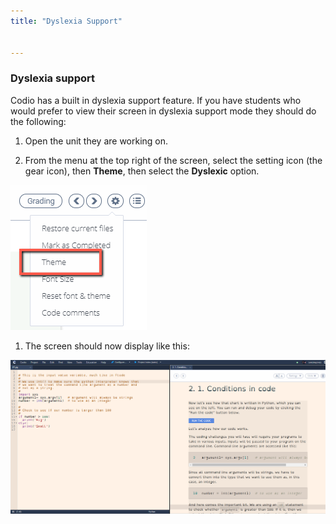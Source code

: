 ```yaml
---
title: "Dyslexia Support"


---
```


### Dyslexia support

Codio has a built in dyslexia support feature. If you have students who would prefer to view their screen in dyslexia support mode they should do the following:

1. Open the unit they are working on.

1. From the menu at the top right of the screen, select the setting icon (the gear icon), then **Theme**, then select the **Dyslexic** option.
<img alt="authtoken" src="/img/settings.png" class="simple"/>

1. The screen should now display like this:
<img alt="authtoken" src="/img/dyslexicview.png" class="simple"/>


